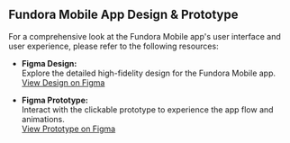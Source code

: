 ## Fundora Mobile App Design & Prototype

For a comprehensive look at the Fundora Mobile app's user interface and user experience, please refer to the following resources:

- **Figma Design:**  
  Explore the detailed high-fidelity design for the Fundora Mobile app.  
  [View Design on Figma](https://www.figma.com/design/O8HMnbpqoIwveqbgE6tAu0/Fundora_HIFI?node-id=0-1&t=fKMZZF0aQbM6MeC8-1)

- **Figma Prototype:**  
  Interact with the clickable prototype to experience the app flow and animations.  
  [View Prototype on Figma](https://www.figma.com/proto/O8HMnbpqoIwveqbgE6tAu0/Fundora_HIFI?node-id=5-61&t=AqHrJVaMGClM2Gjt-1&scaling=scale-down&content-scaling=fixed&page-id=0%3A1&starting-point-node-id=63%3A609&show-proto-sidebar=1)
